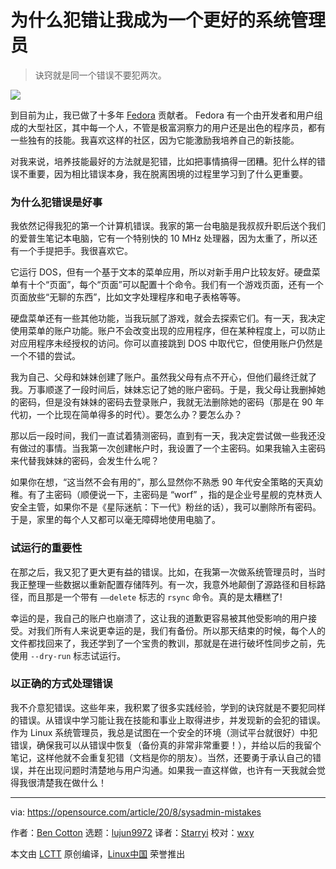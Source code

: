 [#]: collector: (lujun9972)
[#]: translator: (Starryi)
[#]: reviewer: (wxy)
[#]: publisher: ( )
[#]: url: ( )
[#]: subject: (Why making mistakes makes me a better sysadmin)
[#]: via: (https://opensource.com/article/20/8/sysadmin-mistakes)
[#]: author: (Ben Cotton https://opensource.com/users/bcotton)

为什么犯错让我成为一个更好的系统管理员
======

> 诀窍就是同一个错误不要犯两次。

![](https://img.linux.net.cn/data/attachment/album/202008/16/001203jeyztczb8t6q8egc.jpg)

到目前为止，我已做了十多年 [Fedora][2] 贡献者。 Fedora 有一个由开发者和用户组成的大型社区，其中每一个人，不管是极富洞察力的用户还是出色的程序员，都有一些独有的技能。我喜欢这样的社区，因为它能激励我培养自己的新技能。

对我来说，培养技能最好的方法就是犯错，比如把事情搞得一团糟。犯什么样的错误不重要，因为相比错误本身，我在脱离困境的过程里学习到了什么更重要。

### 为什么犯错误是好事

我依然记得我犯的第一个计算机错误。我家的第一台电脑是我叔叔升职后送个我们的爱普生笔记本电脑，它有一个特别快的 10 MHz 处理器，因为太重了，所以还有一个手提把手。我很喜欢它。

它运行 DOS，但有一个基于文本的菜单应用，所以对新手用户比较友好。硬盘菜单有十个“页面”，每个“页面”可以配置十个命令。我们有一个游戏页面，还有一个页面放些“无聊的东西”，比如文字处理程序和电子表格等等。

硬盘菜单还有一些其他功能，当我玩腻了游戏，就会去探索它们。有一天，我决定使用菜单的账户功能。账户不会改变出现的应用程序，但在某种程度上，可以防止对应用程序未经授权的访问。你可以直接跳到 DOS 中取代它，但使用账户仍然是一个不错的尝试。

我为自己、父母和妹妹创建了账户。虽然我父母有点不开心，但他们最终迁就了我。万事顺遂了一段时间后，妹妹忘记了她的账户密码。于是，我父母让我删掉她的密码，但是没有妹妹的密码去登录账户，我就无法删除她的密码（那是在 90 年代初，一个比现在简单得多的时代）。要怎么办？要怎么办？

那以后一段时间，我们一直试着猜测密码，直到有一天，我决定尝试做一些我还没有做过的事情。当我第一次创建帐户时，我设置了一个主密码。如果我输入主密码来代替我妹妹的密码，会发生什么呢？

如果你在想，“这当然不会有用的”，那么显然你不熟悉 90 年代安全策略的天真幼稚。有了主密码（顺便说一下，主密码是 “worf” ，指的是企业号星舰的克林贡人安全主管，如果你不是《星际迷航：下一代》粉丝的话），我可以删除所有密码。于是，家里的每个人又都可以毫无障碍地使用电脑了。

### 试运行的重要性

在那之后，我又犯了更大更有益的错误。比如，在我第一次做系统管理员时，当时我正整理一些数据以重新配置存储阵列。有一次，我意外地颠倒了源路径和目标路径，而且那是一个带有 `——delete` 标志的 `rsync` 命令。真的是太糟糕了!

幸运的是，我自己的账户也崩溃了，这让我的道歉更容易被其他受影响的用户接受。对我们所有人来说更幸运的是，我们有备份。所以那天结束的时候，每个人的文件都找回来了，我还学到了一个宝贵的教训，那就是在进行破坏性同步之前，先使用 `--dry-run` 标志试运行。

### 以正确的方式处理错误

我不介意犯错误。这些年来，我积累了很多实践经验，学到的诀窍就是不要犯同样的错误。从错误中学习能让我在技能和事业上取得进步，并发现新的会犯的错误。作为 Linux 系统管理员，我总是试图在一个安全的环境（测试平台就很好）中犯错误，确保我可以从错误中恢复（备份真的非常非常重要！），并给以后的我留个笔记，这样他就不会重复犯错（文档是你的朋友）。当然，还要勇于承认自己的错误，并在出现问题时清楚地与用户沟通。如果我一直这样做，也许有一天我就会觉得我很清楚我在做什么！

--------------------------------------------------------------------------------

via: https://opensource.com/article/20/8/sysadmin-mistakes

作者：[Ben Cotton][a]
选题：[lujun9972][b]
译者：[Starryi](https://github.com/Starryi)
校对：[wxy](https://github.com/wxy)

本文由 [LCTT](https://github.com/LCTT/TranslateProject) 原创编译，[Linux中国](https://linux.cn/) 荣誉推出

[a]: https://opensource.com/users/bcotton
[b]: https://github.com/lujun9972
[1]: https://opensource.com/sites/default/files/styles/image-full-size/public/lead-images/fail_failure_celebrate.png?itok=LbvDAEZF (failure sign at a party, celebrating failure)
[2]: http://getfedora.org
